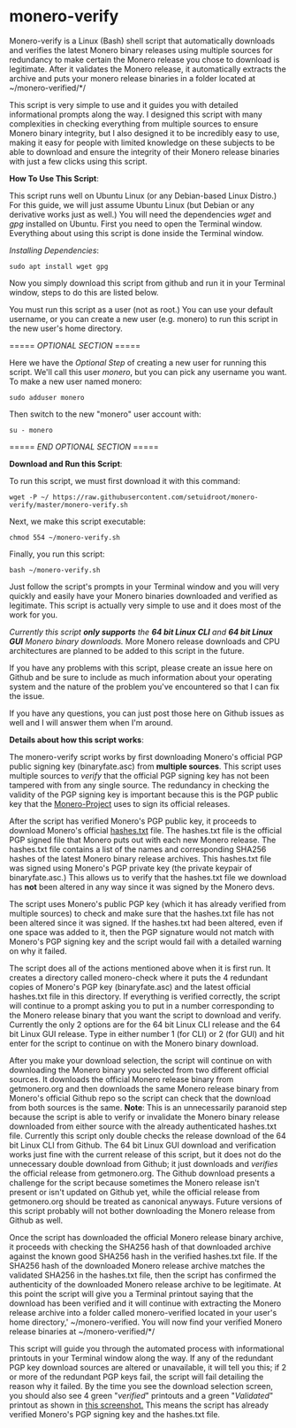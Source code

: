 # monero-verify
Monero-verify is a Linux (Bash) shell script that automatically downloads and verifies the latest Monero binary releases using multiple sources for redundancy to make certain the Monero release you chose to download is legitimate.  After it validates the Monero release, it automatically extracts the archive and puts your monero release binaries in a folder located at ~/monero-verified/*/

This script is very simple to use and it guides you with detailed informational prompts along the way.  I designed this script with many complexities in checking everything from multiple sources to ensure Monero binary integrity, but I also designed it to be incredibly easy to use, making it easy for people with limited knowledge on these subjects to be able to download and ensure the integrity of their Monero release binaries with just a few clicks using this script.

**How To Use This Script**:

This script runs well on Ubuntu Linux (or any Debian-based Linux Distro.)  For this guide, we will just assume Ubuntu Linux (but Debian or any derivative works just as well.)  You will need the dependencies *wget* and *gpg* installed on Ubuntu.  First you need to open the Terminal window.  Everything about using this script is done inside the Terminal window.

*Installing Dependencies*:

````
sudo apt install wget gpg
````

Now you simply download this script from github and run it in your Terminal window, steps to do this are listed below.

You must run this script as a user (not as root.)  You can use your default username, or you can create a new user (e.g. monero) to run this script in the new user's home directory.


===== *OPTIONAL SECTION* =====

Here we have the *Optional Step* of creating a new user for running this script.  We'll call this user *monero*, but you can pick any username you want.  To make a new user named monero:

````
sudo adduser monero
````

Then switch to the new "monero" user account with:

````
su - monero
````

===== *END OPTIONAL SECTION* =====


**Download and Run this Script**:

To run this script, we must first download it with this command:

````
wget -P ~/ https://raw.githubusercontent.com/setuidroot/monero-verify/master/monero-verify.sh
````

Next, we make this script executable:

````
chmod 554 ~/monero-verify.sh
````

Finally, you run this script:

````
bash ~/monero-verify.sh
````

Just follow the script's prompts in your Terminal window and you will very quickly and easily have your Monero binaries downloaded and verified as legitimate.  This script is actually very simple to use and it does most of the work for you.

*Currently this script ***only supports*** the ***64 bit Linux CLI*** and ***64 bit Linux GUI*** Monero binary downloads.*  More Monero release downloads and CPU architectures are planned to be added to this script in the future.

If you have any problems with this script, please create an issue here on Github and be sure to include as much information about your operating system and the nature of the problem you've encountered so that I can fix the issue.

If you have any questions, you can just post those here on Github issues as well and I will answer them when I'm around.




**Details about how this script works**:

The monero-verify script works by first downloading Monero's official PGP public signing key (binaryfate.asc) from **multiple sources**.  This script uses multiple sources to *verify* that the official PGP signing key has not been tampered with from any single source.  The redundancy in checking the validity of the PGP signing key is important because this is the PGP public key that the [Monero-Project](https://github.com/monero-project/monero) uses to sign its official releases.


After the script has verified Monero's PGP public key, it proceeds to download Monero's official [hashes.txt](https://getmonero.org/downloads/hashes.txt) file.  The hashes.txt file is the official PGP signed file that Monero puts out with each new Monero release.  The hashes.txt file contains a list of the names and corresponding SHA256 hashes of the latest Monero binary release archives.  This hashes.txt file was signed using Monero's PGP private key (the private keypair of binaryfate.asc.)  This allows us to verify that the hashes.txt file we download has **not** been altered in any way since it was signed by the Monero devs.


The script uses Monero's public PGP key (which it has already verified from multiple sources) to check and make sure that the hashes.txt file has not been altered since it was signed.  If the hashes.txt had been altered, even if one space was added to it, then the PGP signature would not match with Monero's PGP signing key and the script would fail with a detailed warning on why it failed.


The script does all of the actions mentioned above when it is first run.  It creates a directory called monero-check where it puts the 4 redundant copies of Monero's PGP key (binaryfate.asc) and the latest official hashes.txt file in this directory.  If everything is verified correctly, the script will continue to a prompt asking you to put in a number corresponding to the Monero release binary that you want the script to download and verify.  Currently the only 2 options are for the 64 bit Linux CLI release and the 64 bit Linux GUI release.  Type in either number 1 (for CLI) or 2 (for GUI) and hit enter for the script to continue on with the Monero binary download.


After you make your download selection, the script will continue on with downloading the Monero binary you selected from two different official sources.  It downloads the official Monero release binary from getmonero.org and then downloads the same Monero release binary from Monero's official Github repo so the script can check that the download from both sources is the same.  **Note**: This is an unnecessarily paranoid step because the script is able to verify or invalidate the Monero binary release downloaded from either source with the already authenticated hashes.txt file.  Currently this script only double checks the release download of the 64 bit Linux CLI from Github.  The 64 bit Linux GUI download and verification works just fine with the current release of this script, but it does not do the unnecessary double download from Github; it just downloads and *verifies* the official release from getmonero.org.  The Github download presents a challenge for the script because sometimes the Monero release isn't present or isn't updated on Github yet, while the official release from getmonero.org should be treated as canonical anyways.  Future versions of this script probably will not bother downloading the Monero release from Github as well.


Once the script has downloaded the official Monero release binary archive, it proceeds with checking the SHA256 hash of that downloaded archive against the known good SHA256 hash in the verified hashes.txt file.  If the SHA256 hash of the downloaded Monero release archive matches the validated SHA256 in the hashes.txt file, then the script has confirmed the authenticity of the downloaded Monero release archive to be legitimate.  At this point the script will give you a Terminal printout saying that the download has been verified and it will continue with extracting the Monero release archive into a folder called monero-verified located in your user's home directory,' ~/monero-verified.  You will now find your verified Monero release binaries at ~/monero-verified/*/


This script will guide you through the automated process with informational printouts in your Terminal window along the way.  If any of the redundant PGP key download sources are altered or unavailable, it will tell you this; if 2 or more of the redundant PGP keys fail, the script will fail detailing the reason why it failed.  By the time you see the download selection screen, you should also see 4 green "*verified*" printouts and a green "*Validated*" printout as shown in [this screenshot.](https://raw.githubusercontent.com/setuidroot/monero-verify/master/monero-verify-ExampleScreenshot.png)  This means the script has already verified Monero's PGP signing key and the hashes.txt file.
